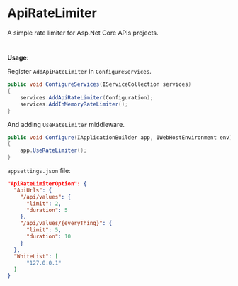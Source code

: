 # ApiRateLimiter

A simple rate limiter for Asp.Net Core APIs projects.
#

**Usage:**

Register `AddApiRateLimiter` in `ConfigureServices`.
```csharp
public void ConfigureServices(IServiceCollection services)
{
    services.AddApiRateLimiter(Configuration);
    services.AddInMemoryRateLimiter();
}
```
And adding `UseRateLimiter` middleware.
```csharp
public void Configure(IApplicationBuilder app, IWebHostEnvironment env)
{
    app.UseRateLimiter();
}
```
`appsettings.json` file:
```json
"ApiRateLimiterOption": {
  "ApiUrls": {
    "/api/values": {
      "limit": 2,
      "duration": 5
    },
    "/api/values/{everyThing}": {
      "limit": 5,
      "duration": 10
    }
  },
  "WhiteList": [
      "127.0.0.1"
  ]
}
```

